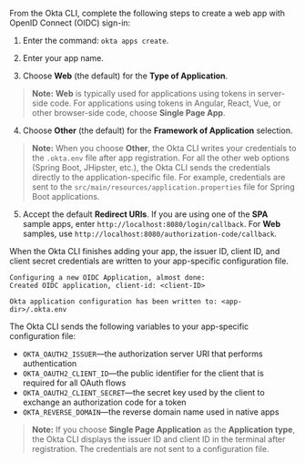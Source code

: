 From the Okta CLI, complete the following steps to create a web app with OpenID Connect (OIDC) sign-in:

1. Enter the command: `okta apps create`.

2. Enter your app name.

3. Choose **Web** (the default) for the **Type of Application**.

> **Note:** **Web** is typically used for applications using tokens in server-side code. For applications using tokens in Angular, React, Vue, or other browser-side code, choose **Single Page App**.

4. Choose **Other** (the default) for the **Framework of Application** selection.

> **Note:** When you choose **Other**, the Okta CLI writes your credentials to the `.okta.env` file after app registration. For all the other web options (Spring Boot, JHipster, etc.), the Okta CLI sends the credentials directly to the application-specific file. For example, credentials are sent to the `src/main/resources/application.properties` file for Spring Boot applications.

5. Accept the default **Redirect URIs**. If you are using one of the **SPA** sample apps, enter `http://localhost:8080/login/callback`. For **Web** samples, use `http://localhost:8080/authorization-code/callback`.

When the Okta CLI finishes adding your app, the issuer ID, client ID, and client secret credentials are written to your app-specific configuration file.

```shell
Configuring a new OIDC Application, almost done:
Created OIDC application, client-id: <client-ID>

Okta application configuration has been written to: <app-dir>/.okta.env
```

The Okta CLI sends the following variables to your app-specific configuration file:
- `OKTA_OAUTH2_ISSUER`&mdash;the authorization server URI that performs authentication
- `OKTA_OAUTH2_CLIENT_ID`&mdash;the public identifier for the client that is required for all OAuth flows
- `OKTA_OAUTH2_CLIENT_SECRET`&mdash;the secret key used by the client to exchange an authorization code for a token
- `OKTA_REVERSE_DOMAIN`&mdash;the reverse domain name used in native apps

> **Note:** If you choose **Single Page Application** as the **Application type**, the Okta CLI displays the issuer ID and client ID in the terminal after registration. The credentials are not sent to a configuration file.
